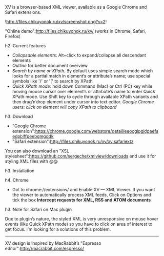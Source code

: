 XV is a browser-based XML viewer, available as a Google Chrome and Safari extensions.

!http://files.chikuyonok.ru/xv/screenshot.png?v=2!

"Online demo":http://files.chikuyonok.ru/xv/ (works in Chrome, Safari, Firefox)

h2. Current features

* *Collapsable elements*: Alt+click to expand/collapse all descendant elements
* *Outline* for better document overview
* *Search by name or XPath*. By default uses simple search mode which looks for a partial match in element‘s or attribute’s name; use special symbols like '/' or '[' to search by XPath
* *Quick XPath mode*: hold down Command (Mac) or Ctrl (PC) key while moving mouse cursor over element‘s or attribute’s name to enter Quick XPath mode. Use Shift key to cycle through available XPath variants and then drag’n’drop element under cursor into text editor.
_Google Chrome users: click on element will copy XPath to clipboard_

h3. Download

* "Google Chrome extension":https://chrome.google.com/webstore/detail/eeocglpgjdpaefaedpblffpeebgmgddk
* "Safari extension":http://files.chikuyonok.ru/xv/xv.safariextz

You can also download an "XSL stylesheet":https://github.com/sergeche/xmlview/downloads and use it for styling XML files with @<?xml-stylesheet type="text/xsl" href="xv-browser.xsl"?>@

h3. Installation

h4. Chrome
* Got to chrome://extensions/ and Enable XV — XML Viewer. If you want the viewer to automatically process XML feeds, Click on Options and tick the box <strong>Intercept requests for XML, RSS and ATOM documents</strong>

h3. Note for Safari on Mac plugin

Due to plugin’s nature, the styled XML is very unresponsive on mouse hover events (like Quick XPath mode) so you have to click on area of interest to get focus. I’m looking for a solutions of this problem.

------------------
XV design is inspired by MacRabbit’s "Espresso editor":http://macrabbit.com/espresso/
